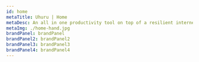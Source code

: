 ```yaml
---
id: home
metaTitle: Uhuru | Home
metaDesc: An all in one productivity tool on top of a resilient internet infrastructure that keeps you always in charge, whatever happens.
metaImg: ./home-hand.jpg
brandPanel: brandPanel
brandPanel2: brandPanel2
brandPanel3: brandPanel3
brandPanel4: brandPanel4
---
```


